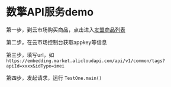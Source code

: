 # 数擎API服务demo

第一步，到云市场购买商品，点击进入[友盟商品列表](https://shop3l92l973.market.aliyun.com/page/productlist.htm)

第二步，在云市场控制台获取appkey等信息

第三步，填写url，如 `https://embedding.market.alicloudapi.com/api/v1/common/tags?apiId=xxxx&idType=imei`

第四步，发起请求，运行 `TestOne.main()`

